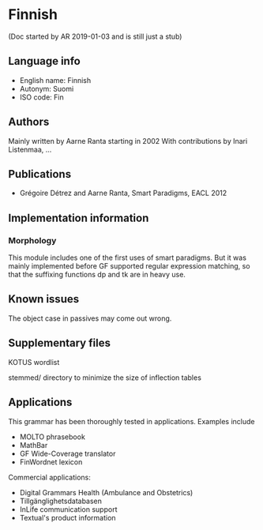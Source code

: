 # Finnish

(Doc started by AR 2019-01-03 and is still just a stub)

## Language info

- English name: Finnish
- Autonym: Suomi
- ISO code: Fin

## Authors

Mainly written by Aarne Ranta starting in 2002
With contributions by Inari Listenmaa, ...

## Publications

- Grégoire Détrez and Aarne Ranta, Smart Paradigms, EACL 2012

## Implementation information

### Morphology

This module includes one of the first uses of smart paradigms.
But it was mainly implemented before GF supported regular expression
matching, so that the suffixing functions dp and tk are in heavy use.


## Known issues

The object case in passives may come out wrong.


## Supplementary files

KOTUS wordlist

stemmed/ directory to minimize the size of inflection tables


## Applications

This grammar has been thoroughly tested in applications.
Examples include
- MOLTO phrasebook
- MathBar
- GF Wide-Coverage translator
- FinWordnet lexicon

Commercial applications:
- Digital Grammars Health (Ambulance and Obstetrics)
- Tillgänglighetsdatabasen
- InLife communication support
- Textual's product information



